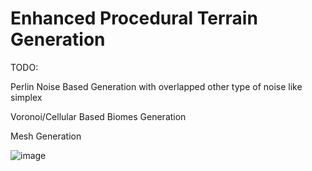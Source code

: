 # Enhanced Procedural Terrain Generation
 
TODO:

Perlin Noise Based Generation with overlapped other type of noise like simplex

Voronoi/Cellular Based Biomes Generation

Mesh Generation


![image](https://media.discordapp.net/attachments/605856223983566848/1052975671690924104/image.png)
